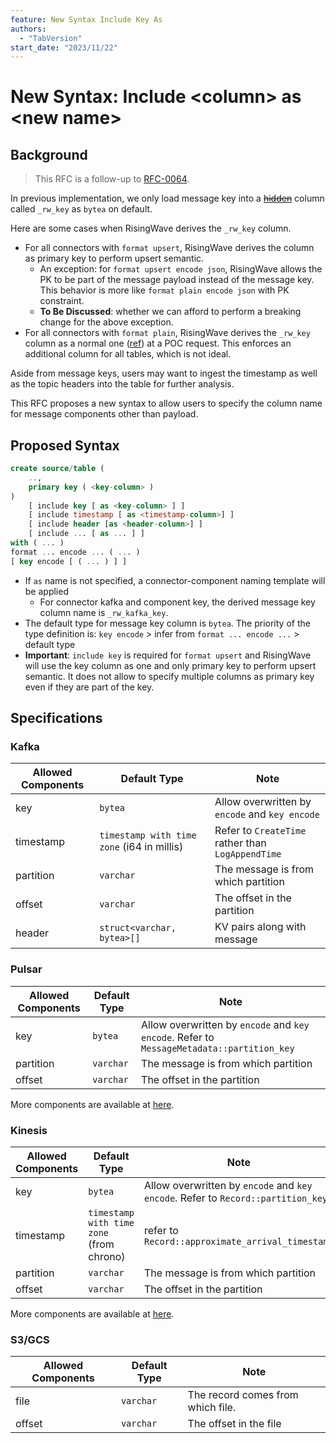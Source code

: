 ```yaml
---
feature: New Syntax Include Key As
authors:
  - "TabVersion"
start_date: "2023/11/22"
---
```


# New Syntax: Include \<column\> as \<new name\>

## Background

> This RFC is a follow-up to [RFC-0064](./0064-new-source-ddl.md).

In previous implementation, we only load message key into a [~~hidden~~](https://github.com/risingwavelabs/risingwave/pull/13521) 
column called `_rw_key` as `bytea` on default.

Here are some cases when RisingWave derives the `_rw_key` column.

* For all connectors with `format upsert`, RisingWave derives the column as primary key to perform upsert semantic.
  * An exception: for `format upsert encode json`, RisingWave allows the PK to be part of the message payload instead of
  the message key. This behavior is more like `format plain encode json` with PK constraint.
  * **To Be Discussed**: whether we can afford to perform a breaking change for the above exception.
* For all connectors with `format plain`, RisingWave derives the `_rw_key` column as a normal one
  ([ref](https://github.com/risingwavelabs/risingwave/pull/13278)) at a POC request. This enforces an additional column
  for all tables, which is not ideal.

Aside from message keys, users may want to ingest the timestamp as well as the topic headers into the table for further
analysis.

This RFC proposes a new syntax to allow users to specify the column name for message components other than payload.

## Proposed Syntax

```sql
create source/table (
    ..,
    primary key ( <key-column> )
)
    [ include key [ as <key-column> ] ]
    [ include timestamp [ as <timestamp-column>] ]
    [ include header [as <header-column>] ]
    [ include ... [ as ... ] ]
with ( ... )
format ... encode ... ( ... )
[ key encode [ ( ... ) ] ]
```

* If `as` name is not specified, a connector-component naming template will be applied
  * For connector kafka and component key, the derived message key column name is `_rw_kafka_key`.
* The default type for message key column is `bytea`. The priority of the type definition is: 
  `key encode` > infer from `format ... encode ...` > default type  
* **Important**: `include key` is required for `format upsert` and RisingWave will use the key column as one and 
  only primary key to perform upsert semantic. It does not allow to specify multiple columns as primary key
  even if they are part of the key.

## Specifications

### Kafka

| Allowed Components | Default Type                               | Note                                              |
|--------------------|--------------------------------------------|---------------------------------------------------|
| key                | `bytea`                                    | Allow overwritten by `encode` and `key encode`    |
| timestamp          | `timestamp with time zone` (i64 in millis) | Refer to `CreateTime` rather than `LogAppendTime` |
| partition          | `varchar`                                      | The message is from which partition               |
| offset             | `varchar`                                      | The offset in the partition                       |
| header             | `struct<varchar, bytea>[]`                 | KV pairs along with message                       |

### Pulsar

| Allowed Components | Default Type | Note                                                                                      |
|--------------------|--------------|-------------------------------------------------------------------------------------------|
| key                | `bytea`      | Allow overwritten by `encode` and `key encode`. Refer to `MessageMetadata::partition_key` |
| partition          | `varchar`        | The message is from which partition                                                       |
| offset             | `varchar`        | The offset in the partition                                                               |

More components are available at [here](https://docs.rs/pulsar/latest/pulsar/message/proto/struct.MessageMetadata.html).

### Kinesis

| Allowed Components | Default Type                             | Note                                                                             |
|--------------------|------------------------------------------|----------------------------------------------------------------------------------|
| key                | `bytea`                                  | Allow overwritten by `encode` and `key encode`. Refer to `Record::partition_key` |
| timestamp          | `timestamp with time zone` (from chrono) | refer to `Record::approximate_arrival_timestamp`                                 |
| partition          | `varchar`                                    | The message is from which partition                                              |
| offset             | `varchar`                                    | The offset in the partition                                                      |

More components are available at [here](https://docs.rs/aws-sdk-kinesis/latest/aws_sdk_kinesis/types/struct.Record.html).

### S3/GCS

| Allowed Components | Default Type | Note                              |
|--------------------|--------------|-----------------------------------|
| file               | `varchar`      | The record comes from which file. |
| offset             | `varchar`      | The offset in the file            |
